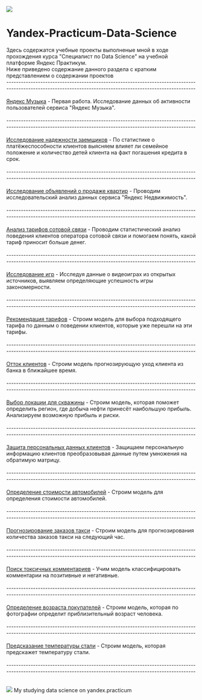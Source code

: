 <a id='link6'></a>
<a id='RUS'></a>
<a href="#ENG"><img src='https://img.shields.io/badge/RUS-ENG-blue'></a>

# Yandex-Practicum-Data-Science<br>
Здесь содержатся учебные проекты выполненые мной в ходе прохождения курса "Специалист по Data Science" на учебной платформе Яндекс Практикум.<br>
Ниже приведено содержание данного раздела с кратким представлением о содержании проектов<br>
------------------------------------------------------------------------------------------------------------------------------------------------------------<br><br>
[Яндекс Музыка](https://github.com/Konstantin-Solomin/Yandex-Practicum-Data-Science/blob/main/01.yandex_music.ipynb) - Первая работа. Исследование данных об активности пользователей сервиса "Яндекс Музыка".<br><br>
------------------------------------------------------------------------------------------------------------------------------------------------------------<br><br>
[Исследование надежности заемщиков](https://github.com/Konstantin-Solomin/Yandex-Practicum-Data-Science/blob/main/02.bank.ipynb) - По статистике о платёжеспособности клиентов выясняем влияет ли семейное положение и количество детей клиента на факт погашения кредита в срок.<br><br>
------------------------------------------------------------------------------------------------------------------------------------------------------------<br><br>
[Исследование объявлений о продаже квартир](https://github.com/Konstantin-Solomin/Yandex-Practicum-Data-Science/blob/main/03.real_estate.ipynb) - Проводим исследовательский анализ данных сервиса "Яндекс Недвижимость".<br><br>
------------------------------------------------------------------------------------------------------------------------------------------------------------<br><br>
[Анализ тарифов сотовой связи](https://github.com/Konstantin-Solomin/Yandex-Practicum-Data-Science/blob/main/04.phone_tariff.ipynb) - Проводим статистический анализ поведения клиентов оператора сотовой связи и помогаем понять, какой тариф приносит больше денег.<br><br>
------------------------------------------------------------------------------------------------------------------------------------------------------------<br><br>
[Исследование игр](https://github.com/Konstantin-Solomin/Yandex-Practicum-Data-Science/blob/main/05.games.ipynb) - Исследуя данные о видеоиграх из открытых источников, выявляем  определяющие успешность игры закономерности.<br><br>
------------------------------------------------------------------------------------------------------------------------------------------------------------<br><br>
[Рекомендация тарифов](https://github.com/Konstantin-Solomin/Yandex-Practicum-Data-Science/blob/main/06.tariff_ml.ipynb) - Строим модель для выбора подходящего тарифа по данным о поведении клиентов, которые уже перешли на эти тарифы.<br><br>
------------------------------------------------------------------------------------------------------------------------------------------------------------<br><br>
[Отток клиентов](https://github.com/Konstantin-Solomin/Yandex-Practicum-Data-Science/blob/main/07.bank_ml.ipynb) - Строим модель прогнозирующую уход клиента из банка в ближайшее время.<br><br>
------------------------------------------------------------------------------------------------------------------------------------------------------------<br><br>
[Выбор локации для скважины](https://github.com/Konstantin-Solomin/Yandex-Practicum-Data-Science/blob/main/08.new_borehole.ipynb) - Строим модель, которая поможет определить регион, где добыча нефти принесёт наибольшую прибыль. Анализируем возможную прибыль и риски.<br><br>
------------------------------------------------------------------------------------------------------------------------------------------------------------<br><br>
[Защита персональных данных клиентов](https://github.com/Konstantin-Solomin/Yandex-Practicum-Data-Science/blob/main/09.insurance.ipynb) - Защищаем персональную информацию клиентов преобразовывая данные путем умножения на обратимую матрицу.<br><br>
------------------------------------------------------------------------------------------------------------------------------------------------------------<br><br>
[Определение стоимости автомобилей](https://github.com/Konstantin-Solomin/Yandex-Practicum-Data-Science/blob/main/10.autos.ipynb) - Строим модель для определения стоимости автомобилей.<br><br>
------------------------------------------------------------------------------------------------------------------------------------------------------------<br><br>
[Прогнозирование заказов такси](https://github.com/Konstantin-Solomin/Yandex-Practicum-Data-Science/blob/main/11.taxi.ipynb) - Строим модель для прогнозирования количества заказов такси на следующий час.<br><br>
------------------------------------------------------------------------------------------------------------------------------------------------------------<br><br>
[Поиск токсичных комментариев](https://github.com/Konstantin-Solomin/Yandex-Practicum-Data-Science/blob/main/12.toxic_comments.ipynb) - Учим модель классифицировать комментарии на позитивные и негативные.<br><br>
------------------------------------------------------------------------------------------------------------------------------------------------------------<br><br>
[Определение возраста покупателей](https://github.com/Konstantin-Solomin/Yandex-Practicum-Data-Science/blob/main/13.CV_age.ipynb) - Строим модель, которая по фотографии определит приблизительный возраст человека.<br><br>
------------------------------------------------------------------------------------------------------------------------------------------------------------<br><br>
[Предсказание температуры стали](https://github.com/Konstantin-Solomin/Yandex-Practicum-Data-Science/blob/main/14.steel_temperature.ipynb) - Строим модель, которая предскажет температуру стали.<br><br>
------------------------------------------------------------------------------------------------------------------------------------------------------------<br><br>

<a id='ENG'></a>
<a id='link7'></a>

<a href="#RUS"><img src='https://img.shields.io/badge/ENG-RUS-blue'></a>
My studying data science on yandex.practicum
